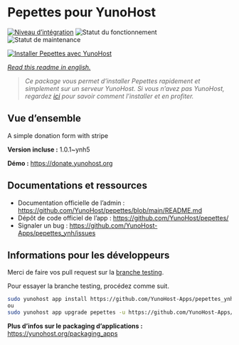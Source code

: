 <!--
N.B.: This README was automatically generated by https://github.com/YunoHost/apps/tree/master/tools/README-generator
It shall NOT be edited by hand.
-->

# Pepettes pour YunoHost

[![Niveau d’intégration](https://dash.yunohost.org/integration/pepettes.svg)](https://dash.yunohost.org/appci/app/pepettes) ![Statut du fonctionnement](https://ci-apps.yunohost.org/ci/badges/pepettes.status.svg) ![Statut de maintenance](https://ci-apps.yunohost.org/ci/badges/pepettes.maintain.svg)

[![Installer Pepettes avec YunoHost](https://install-app.yunohost.org/install-with-yunohost.svg)](https://install-app.yunohost.org/?app=pepettes)

*[Read this readme in english.](./README.md)*

> *Ce package vous permet d’installer Pepettes rapidement et simplement sur un serveur YunoHost.
Si vous n’avez pas YunoHost, regardez [ici](https://yunohost.org/#/install) pour savoir comment l’installer et en profiter.*

## Vue d’ensemble

A simple donation form with stripe

**Version incluse :** 1.0.1~ynh5

**Démo :** https://donate.yunohost.org
## Documentations et ressources

* Documentation officielle de l’admin : <https://github.com/YunoHost/pepettes/blob/main/README.md>
* Dépôt de code officiel de l’app : <https://github.com/YunoHost/pepettes/>
* Signaler un bug : <https://github.com/YunoHost-Apps/pepettes_ynh/issues>

## Informations pour les développeurs

Merci de faire vos pull request sur la [branche testing](https://github.com/YunoHost-Apps/pepettes_ynh/tree/testing).

Pour essayer la branche testing, procédez comme suit.

``` bash
sudo yunohost app install https://github.com/YunoHost-Apps/pepettes_ynh/tree/testing --debug
ou
sudo yunohost app upgrade pepettes -u https://github.com/YunoHost-Apps/pepettes_ynh/tree/testing --debug
```

**Plus d’infos sur le packaging d’applications :** <https://yunohost.org/packaging_apps>